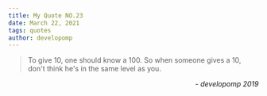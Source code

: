 ```yaml
---
title: My Quote NO.23
date: March 22, 2021
tags: quotes
author: developomp
---
```


> To give 10, one should know a 100.
> So when someone gives a 10, don't think he's in the same level as you.

<div style="text-align: right"> <i>- developomp 2019</i> </div>

